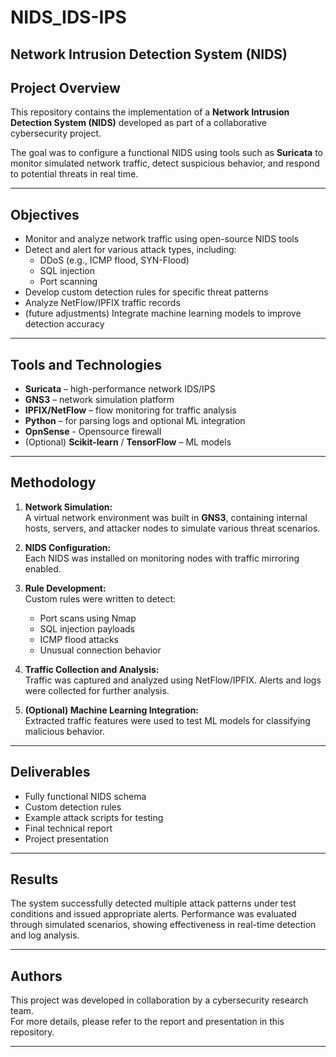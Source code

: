 # NIDS_IDS-IPS
## Network Intrusion Detection System (NIDS)

## Project Overview

This repository contains the implementation of a **Network Intrusion Detection System (NIDS)** developed as part of a collaborative cybersecurity project.

The goal was to configure a functional NIDS using tools such as **Suricata** to monitor simulated network traffic, detect suspicious behavior, and respond to potential threats in real time.

---

## Objectives

- Monitor and analyze network traffic using open-source NIDS tools
- Detect and alert for various attack types, including:
  - DDoS (e.g., ICMP flood, SYN-Flood)
  - SQL injection
  - Port scanning
- Develop custom detection rules for specific threat patterns
- Analyze NetFlow/IPFIX traffic records
- (future adjustments) Integrate machine learning models to improve detection accuracy

---

## Tools and Technologies

- **Suricata** – high-performance network IDS/IPS
- **GNS3** – network simulation platform
- **IPFIX/NetFlow** – flow monitoring for traffic analysis
- **Python** – for parsing logs and optional ML integration
- **OpnSense** - Opensource firewall
- (Optional) **Scikit-learn** / **TensorFlow** – ML models

---

## Methodology

1. **Network Simulation:**  
   A virtual network environment was built in **GNS3**, containing internal hosts, servers, and attacker nodes to simulate various threat scenarios.

2. **NIDS Configuration:**  
   Each NIDS was installed on monitoring nodes with traffic mirroring enabled.

3. **Rule Development:**  
   Custom rules were written to detect:
   - Port scans using Nmap
   - SQL injection payloads
   - ICMP flood attacks
   - Unusual connection behavior

4. **Traffic Collection and Analysis:**  
   Traffic was captured and analyzed using NetFlow/IPFIX. Alerts and logs were collected for further analysis.

5. **(Optional) Machine Learning Integration:**  
   Extracted traffic features were used to test ML models for classifying malicious behavior.

---

## Deliverables

-  Fully functional NIDS schema
-  Custom detection rules
-  Example attack scripts for testing 
-  Final technical report
-  Project presentation

---

## Results

The system successfully detected multiple attack patterns under test conditions and issued appropriate alerts. Performance was evaluated through simulated scenarios, showing effectiveness in real-time detection and log analysis.

---

## Authors

This project was developed in collaboration by a cybersecurity research team.  
For more details, please refer to the report and presentation in this repository.

---



